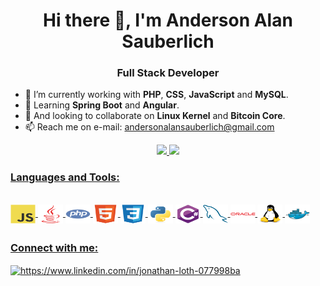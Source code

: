 <h1 align="center">Hi there 👋, I'm Anderson Alan Sauberlich</h1>
<h3 align="center">Full Stack Developer</h3>

<!--
- 🔭 I’m currently working on ...
- 🌱 I’m currently learning ...
- 👯 I’m looking to collaborate on ...
- 🤔 I’m looking for help with ...
- 💬 Ask me about ...
- 📫 How to reach me: ...
- 😄 Pronouns: ...
- ⚡ Fun fact: ...
-->

- 🔭 I’m currently working with **PHP**, **CSS**, **JavaScript** and **MySQL**.
- 🌱 Learning **Spring Boot** and **Angular**.
- 👯 And looking to collaborate on **Linux Kernel** and **Bitcoin Core**.
- 📫 Reach me on e-mail: andersonalansauberlich@gmail.com

<div align="center">
  <a href="https://github.com/Anderson-Alan-Sauberlich">
  <img height="180em" src="https://github-readme-stats.vercel.app/api?username=Anderson-Alan-Sauberlich&show_icons=true&theme=dark&include_all_commits=true&count_private=true"/>
  <img height="180em" src="https://github-readme-stats.vercel.app/api/top-langs/?username=Anderson-Alan-Sauberlich&layout=compact&langs_count=7&theme=dark"/>
</div>

<h3 align="left">Languages and Tools:</h3>
<div style="display: inline_block"><br>
  <img align="center" alt="JS" height="30" width="40" src="https://raw.githubusercontent.com/devicons/devicon/master/icons/javascript/javascript-original.svg">
  <img align="center" alt="JAVA" height="30" width="40" src="https://raw.githubusercontent.com/devicons/devicon/master/icons/java/java-plain.svg">
  <img align="center" alt="React" height="30" width="40" src="https://raw.githubusercontent.com/devicons/devicon/master/icons/php/php-plain.svg">
  <img align="center" alt="HTML" height="30" width="40" src="https://raw.githubusercontent.com/devicons/devicon/master/icons/html5/html5-original.svg">
  <img align="center" alt="CSS" height="30" width="40" src="https://raw.githubusercontent.com/devicons/devicon/master/icons/css3/css3-original.svg">
  <img align="center" alt="Python" height="30" width="40" src="https://raw.githubusercontent.com/devicons/devicon/master/icons/python/python-original.svg">
  <img align="center" alt="Csharp" height="30" width="40" src="https://raw.githubusercontent.com/devicons/devicon/master/icons/csharp/csharp-original.svg">
  <img align="center" alt="CSS" height="30" width="40" src="https://raw.githubusercontent.com/devicons/devicon/master/icons/mysql/mysql-original.svg">
  <img align="center" alt="CSS" height="30" width="40" src="https://raw.githubusercontent.com/devicons/devicon/master/icons/oracle/oracle-original.svg">
  <img align="center" alt="CSS" height="30" width="40" src="https://raw.githubusercontent.com/devicons/devicon/master/icons/linux/linux-original.svg">
  <img align="center" alt="CSS" height="30" width="40" src="https://raw.githubusercontent.com/devicons/devicon/master/icons/docker/docker-original.svg">
</div>

##

<h3 align="left">Connect with me:</h3>
<p align="left">
<a href="https://www.linkedin.com/in/anderson-alan-sauberlich-8b428b82/" target="blank"><img align="center" 
src="https://raw.githubusercontent.com/rahuldkjain/github-profile-readme-generator/master/src/images/icons/Social/linked-in-alt.svg" alt="https://www.linkedin.com/in/jonathan-loth-077998ba" height="30" width="40" /></a>
</p>

##
